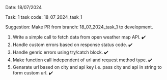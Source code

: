 Date: 18/07/2024

Task: 1
task code: 18_07_2024_task_1

Suggestion: Make PR from branch: 18_07_2024_task_1 to development. 

1. Write a simple call to fetch data from open weather map API. ✔️
2. Handle custom errors based on response status code. ✔️
3. Handle genric errors using try/catch block. ✔️
4. Make function call independent of url and request method type. ✔️
5. Genarate url based on city and api key i.e. pass city and api in string to form custom url. ✔️

